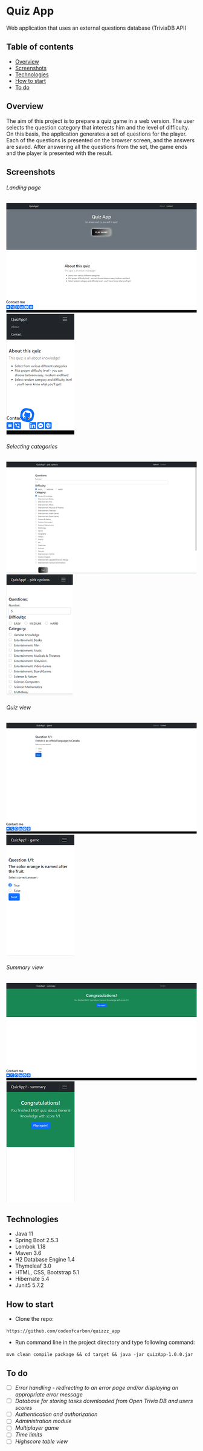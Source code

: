 # Quiz App
Web application that uses an external questions database (TriviaDB API)

## Table of contents
* [Overview](#overwiev)
* [Screenshots](#screenshots)
* [Technologies](#technologies)
* [How to start](#how-to-start)
* [To do](#to-do)

## Overview
The aim of this project is to prepare a quiz game in a web version.
The user selects the question category that interests him and the level of difficulty.
On this basis, the application generates a set of questions for the player.
Each of the questions is presented on the browser screen, and the answers are saved.
After answering all the questions from the set, the game ends and the player is presented with the result.

## Screenshots
###### Landing page
![browser_home](src/main/resources/static/screenshots/browser_home.png) ![mobile_home](src/main/resources/static/screenshots/mobile_home.png)

###### Selecting categories
![browser_select](src/main/resources/static/screenshots/browser_select.png) ![mobile_select](src/main/resources/static/screenshots/mobile_select.png)

###### Quiz view
![browser_game](src/main/resources/static/screenshots/browser_game.png) ![mobile_game](src/main/resources/static/screenshots/mobile_game.png)

###### Summary view
![browser_summary](src/main/resources/static/screenshots/browser_summary.png) ![mobile_summary](src/main/resources/static/screenshots/mobile_summary.png)

## Technologies
- Java 11
- Spring Boot 2.5.3
- Lombok 1.18
- Maven 3.6
- H2 Database Engine 1.4
- Thymeleaf 3.0
- HTML, CSS, Bootstrap 5.1
- Hibernate 5.4
- Junit5 5.7.2

## How to start
- Clone the repo:

``https://github.com/codeofcarbon/quizzz_app``

- Run command line in the project directory and type following command:

``mvn clean compile package && cd target && java -jar quizApp-1.0.0.jar``


## To do
- [ ] *Error handling - redirecting to an error page and/or displaying an appropriate error message*
- [ ] *Database for storing tasks downloaded from Open Trivia DB and users scores*
- [ ] *Authentication and authorization*
- [ ] *Administration module*
- [ ] *Multiplayer game*
- [ ] *Time limits*
- [ ] *Highscore table view*
